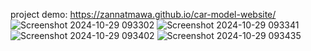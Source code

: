 project demo: https://zannatmawa.github.io/car-model-website/
![Screenshot 2024-10-29 093302](https://github.com/user-attachments/assets/332af799-4129-467c-9f4b-718cd7675be7)
![Screenshot 2024-10-29 093341](https://github.com/user-attachments/assets/304c1619-fa2c-4980-adf3-6e3654edc9a3)
![Screenshot 2024-10-29 093402](https://github.com/user-attachments/assets/b4307336-61fb-4d82-9a13-71b88013d1a3)
![Screenshot 2024-10-29 093435](https://github.com/user-attachments/assets/0104362a-1ebb-4c2c-bab7-52c320dab67d)
